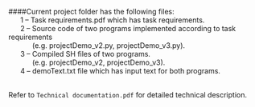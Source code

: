 ####Current project folder has the following files: </br>
&nbsp;&nbsp;&nbsp;&nbsp;&nbsp;&nbsp;1  –  Task requirements.pdf which has task requirements. </br>
&nbsp;&nbsp;&nbsp;&nbsp;&nbsp;&nbsp;2  –  Source code of two programs implemented according to task requirements </br>
&nbsp;&nbsp;&nbsp;&nbsp;&nbsp;&nbsp;&nbsp;&nbsp;&nbsp;&nbsp;&nbsp;&nbsp;(e.g. projectDemo_v2.py, projectDemo_v3.py). </br>
&nbsp;&nbsp;&nbsp;&nbsp;&nbsp;&nbsp;3  –   Compiled SH files of two programs. </br>
&nbsp;&nbsp;&nbsp;&nbsp;&nbsp;&nbsp;&nbsp;&nbsp;&nbsp;&nbsp;&nbsp;&nbsp;(e.g. projectDemo_v2, projectDemo_v3). </br>
&nbsp;&nbsp;&nbsp;&nbsp;&nbsp;&nbsp;4  –   demoText.txt file which has input text for both programs. </br></br>

Refer to `Technical documentation.pdf` for detailed technical description.
